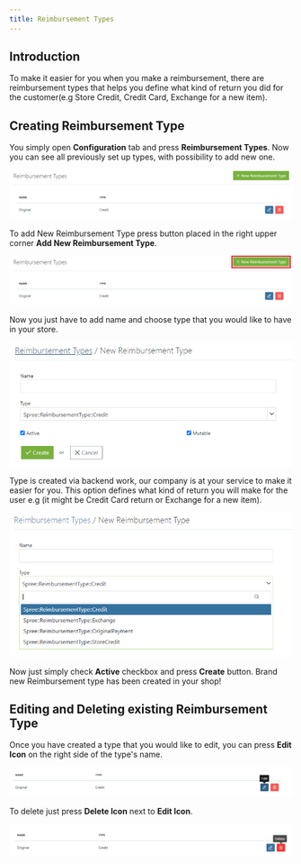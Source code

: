 ```yaml
---
title: Reimbursement Types
---
```


## Introduction

To make it easier for you when you make a reimbursement, there are reimbursement types that helps you define what kind of return you did for the customer(e.g Store Credit, Credit Card, Exchange for a new item).

## Creating Reimbursement Type

You simply open **Configuration** tab and press **Reimbursement Types**.
Now you can see all previously set up types, with possibility to add new one.

![Reimbursement types](../../../images/user/config/reimbursement_types.jpg)

To add New Reimbursement Type press button placed in the right upper corner **Add New Reimbursement Type**.

![Add Reimbursement Types](../../../images/user/config/add_reimbursement_types.jpg)

Now you just have to add name and choose type that you would like to have in your store.

![Add Reimbursement Types inside](../../../images/user/config/add_reimbursement_types_inside.jpg)

Type is created via backend work, our company is at your service to make it easier for you. This option defines what kind of return you will make for the user e.g (it might be Credit Card return or Exchange for a new item).

![Reimbursement Types dropdown](../../../images/user/config/reimbursement_types_dropdown.jpg)

Now just simply check **Active** checkbox and press **Create** button. Brand new Reimbursement type has been created in your shop!

## Editing and Deleting existing Reimbursement Type

Once you have created a type that you would like to edit, you can press **Edit Icon** on the right side of the type's name.

![Reimbursement Edit Icon](../../../images/user/config/reimbursement_edit_icon.jpg)

To delete just press **Delete Icon** next to **Edit Icon**.

![Reimbursement Delete Icon](../../../images/user/config/reimbursement_delete_icon.jpg)

